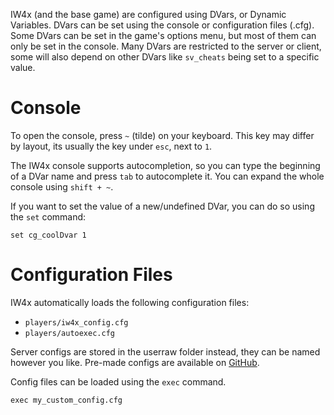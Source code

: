 <!-- TITLE:Configuration -->

IW4x (and the base game) are configured using DVars, or Dynamic Variables.
DVars can be set using the console or configuration files (.cfg).
Some DVars can be set in the game's options menu, but most of them can only be set in the console. Many DVars are restricted to the server or client, some will also depend on other DVars like `sv_cheats` being set to a specific value.

# Console
To open the console, press `~` (tilde) on your keyboard. This key may differ by layout, its usually the key under `esc`, next to `1`.

The IW4x console supports autocompletion, so you can type the beginning of a DVar name and press `tab` to autocomplete it.
You can expand the whole console using `shift + ~`.

If you want to set the value of a new/undefined DVar, you can do so using the `set` command:

```
set cg_coolDvar 1
```

# Configuration Files
IW4x automatically loads the following configuration files:
- `players/iw4x_config.cfg`
- `players/autoexec.cfg`

Server configs are stored in the userraw folder instead, they can be named however you like. Pre-made configs are available on [GitHub](https://github.com/iw4x/iw4-server-configs).

Config files can be loaded using the `exec` command.

```
exec my_custom_config.cfg
```